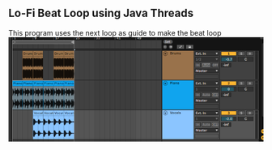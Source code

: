 <h2> Lo-Fi Beat Loop using Java Threads</h2>

This program uses the next loop as guide to make the beat loop
![Beat Example](./resources/img.png)

